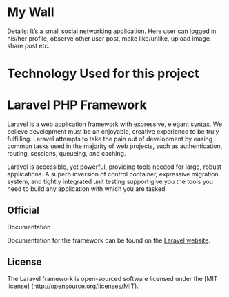 # My Wall

  Details: It’s a small social networking application. Here user can logged in his/her profile, observe other user post,
  make like/unlike, upload image, share post etc. 

# Technology Used for this project

# Laravel PHP Framework

Laravel is
 a web application framework with expressive, elegant syntax. We believe development must be an enjoyable, creative experience
 to be truly fulfilling. Laravel attempts to take the pain out of development by easing common tasks used in the majority of 
web projects, such as authentication, routing, sessions, queueing, and caching.

Laravel is accessible, yet powerful, providing 
tools needed for large, robust applications. A superb inversion of control container, expressive migration system, and tightly
 integrated unit testing support give you the tools you need to build any application with which you are tasked.

## Official
 Documentation

Documentation for the framework can be found on the [Laravel website](http://laravel.com/docs).

## License

The Laravel framework is open-sourced software licensed under the [MIT license]
(http://opensource.org/licenses/MIT).

